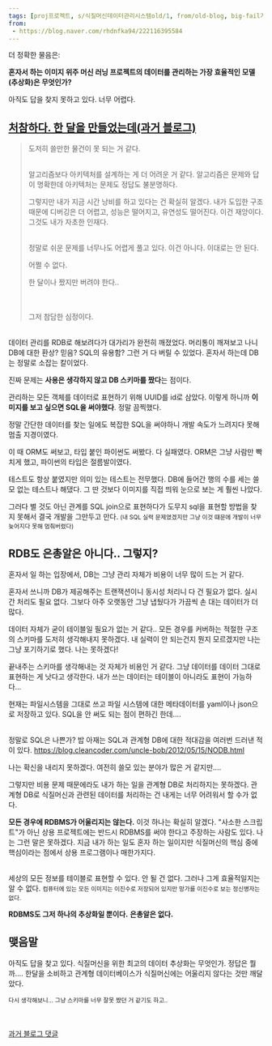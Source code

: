 ```yaml
---
tags: [proj프로젝트, s/식질머신데이터관리시스템old/1, from/old-blog, big-fail거대한실패]
from: 
 - https://blog.naver.com/rhdnfka94/222116395584
---
```


더 정확한 물음은:

**혼자서 하는 이미지 위주 머신 러닝 프로젝트의 데이터를 관리하는 가장 효율적인 모델(추상화)은 무엇인가?**

아직도 답을 찾지 못하고 있다.
너무 어렵다.

## [처참하다. 한 달을 만들었는데(과거 블로그)](https://blog.naver.com/rhdnfka94/222064888822)
>도저히 쓸만한 물건이 못 되는 거 같다.
>
>\
>알고리즘보다 아키텍처를 설계하는 게 더 어려운 거 같다.
>알고리즘은 문제와 답이 명확한데 아키텍처는 문제도 정답도 불분명하다.
>
>그렇지만 내가 지금 시간 낭비를 하고 있다는 건 확실히 알겠다.
>내가 도입한 구조 때문에 디버깅은 더 어렵고, 성능은 떨어지고, 유연성도 떨어진다.
>이건 재앙이다. 그것도 내가 자초한 인재다.
>  
>\
>정말로 쉬운 문제를 너무나도 어렵게 풀고 있다.
>이건 아니다. 이대로는 안 된다.
>
>어쩔 수 없다. 
>
> 한 달이나 짰지만 버려야 한다..
> 
>\
>\
>그저 참담한 심정이다.

\
데이터 관리를 RDB로 해보려다가 대가리가 완전히 깨졌었다.
머리통이 깨져보고 나니 DB에 대한 환상? 믿음? SQL의 유용함? 그런 거 다 버릴 수 있었다.
혼자서 하는데 DB는 정말로 소잡는 칼이었다.

진짜 문제는 **사용은 생각하지 않고 DB 스키마를 짰다**는 점이다.

관리하는 모든 객체를 데이터로 표현하기 위해 UUID를 id로 삼았다.
이렇게 하니까 **이미지를 보고 싶으면 SQL을 써야했다**. 정말 끔찍했다.

정말 간단한 데이터를 찾는 일에도 복잡한 SQL을 써야하니 개발 속도가 느려지다 못해 멈출 지경이였다.

이 때 ORM도 써보고, 타입 붙인 파이썬도 써봤다. 다 실패였다.
ORM은 그냥 사람만 빡치게 했고, 파이썬의 타입은 절름발이였다.

테스트도 항상 붙였지만 의미 있는 테스트는 전무했다. 
DB에 들어간 행의 수를 세는 쓸모 없는 테스트나 해댔다.
그 딴 것보다 이미지를 직접 띄워 눈으로 보는 게 훨씬 나았다.

그러다 별 것도 아닌 관계를 SQL join으로 표현하다가 도무지 sql을 표현할 방법을 찾지 못해서
결국 개발을 그만두고 만다.
<small>(내 SQL 실력 문제였겠지만 그냥 이것 떄문에 개발이 너무 늦어지다 못해 멈춰버렸다)</small>

## RDB도 은총알은 아니다.. 그렇지?
혼자서 일 하는 입장에서, DB는 그냥 관리 자체가 비용이 너무 많이 드는 거 같다.

혼자서 쓰니까 DB가 제공해주는 트랜잭션이니 동시성 처리니 다 건 필요가 없다.
실시간 처리도 필요 없다. 그보다 아주 오랫동안 그냥 냅뒀다가 가끔씩 손 대는 데이터가 더 많다.

데이터 자체가 굳이 테이블일 필요가 없는 거 같다..
모든 경우를 커버하는 적절한 구조의 스키마를 도저히 생각해내지 못하겠다.
내 실력이 안 되는건지 뭔지 모르겠지만 나는 그냥 포기하기로 했다. 나는 못하겠다!

끝내주는 스키마를 생각해내는 것 자체가 비용인 거 같다.
그냥 데이터를 데이터 그대로 표현하는 게 낫다고 생각한다.
내가 쓰는 데이터는 테이블이 아니라도 표현이 가능하다...

현재는 파일시스템을 그대로 쓰고 파일 시스템에 대한 메타데이터를 yaml이나 json으로 저장하고 있다.
SQL을 안 써도 되는 점이 편하긴 한데....

\
정말로 SQL은 나쁜가? 밥 아재는 SQL과 관계형 DB에 대한 적대감을 여러번 드러낸 적이 있다.
https://blog.cleancoder.com/uncle-bob/2012/05/15/NODB.html

나는 확신을 내리지 못하겠다. 여전히 쓸모 있는 분야가 많은 거 같지만....

그렇지만 비용 문제 때문에라도 내가 하는 일을 관계형 DB로 처리하지는 못하겠다.
관계형 DB로 식질머신과 관련된 데이터를 처리하는 건 내게는 너무 어려워서 할 수가 없다.

**모든 경우에 RDBMS가 어울리지는 않는다.** 
이것 하나는 확실히 알겠다.
"사소한 스크립트"가 아닌 상용 프로젝트에는 반드시 RDBMS를 써야 한다고 주장하는 사람도 있다.
나는 그런 말은 못하겠다. 
지금 내가 하는 일도 혼자 하는 일이지만 식질머신의 핵심 중에 핵심이라는 점에서 
상용 프로그램이나 매한가지다.

\
세상의 모든 정보를 테이블로 표현할 수 있다. 안 될 건 없다.
그러나 그게 효율적일지는 알 수 없다.
<small>컴퓨터에 있는 모든 이미지는 이진수로 저장되어 있지만 망가를 이진수로 보는 정신병자는 없다.</small>

**RDBMS도 그저 하나의 추상화일 뿐이다.**
**은총알은 없다.**

## 맺음말
아직도 답을 찾고 있다. 식질머신을 위한 최고의 데이터 추상화는 무엇인가. 정답은 뭘까....
한달을 소비하고 관계형 데이터베이스가 식질머신에는 어울리지 않다는 것만 깨달았다.

<small>다시 생각해보니... 그냥 스키마를 너무 잘못 짰던 거 같기도 하고..</small>

\
\
[과거 블로그 댓글](https://m.blog.naver.com/CommentList.naver?blogId=rhdnfka94&logNo=222116395584)